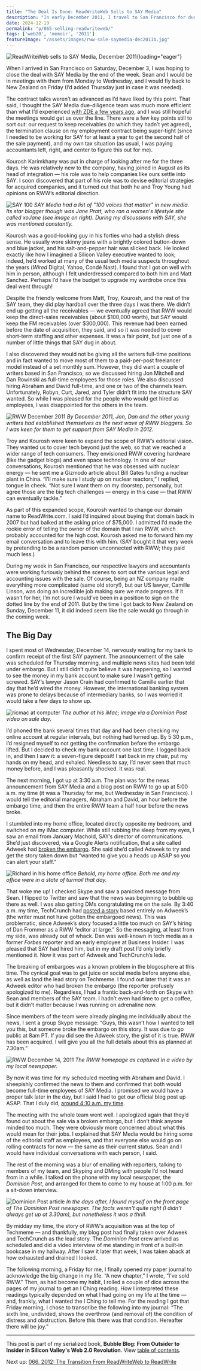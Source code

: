 ```yaml
---
title: "The Deal Is Done: ReadWriteWeb Sells to SAY Media"
description: "In early December 2011, I travel to San Francisco for due diligence with SAY Media as it prepares to acquire ReadWriteWeb. Then, on the 14th, the transaction goes through and I no longer own RWW."
date: 2024-12-19
permalink: "p/065-selling-readwriteweb/"
tags: ['web20', 'memoir', '2011']
featureImage: "/assets/images/rww-sale-saymedia-dec2011b.jpg"
---
```


![ReadWriteWeb sells to SAY Media, December 2011](/assets/images/rww-sale-saymedia-dec2011.jpg){loading="eager"}

When I arrived in San Francisco on Saturday, December 3, I was hoping to close the deal with SAY Media by the end of the week. Sean and I would be in meetings with them from Monday to Wednesday, and I would fly back to New Zealand on Friday (I’d added Thursday just in case it was needed).

The contract talks weren’t as advanced as I’d have liked by this point. That said, I thought the SAY Media due-diligence team was much more efficient than what I’d experienced [with ZDE a few years ago](/p/032-zde-discussions-ebitda/), and I was still hopeful the meetings would get us over the line. There were a few key points still to sort out: our request to keep receivables (to which they hadn’t yet agreed), the termination clause on my employment contract being super-tight (since I needed to be working for SAY for at least a year to get the second half of the sale payment), and my own tax situation (as usual, I was paying accountants left, right, and center to figure this out for me).

Kourosh Karimkhany was put in charge of looking after me for the three days. He was relatively new to the company, having joined in August as its head of integration — his role was to help companies like ours settle into SAY. I soon discovered that part of his role was to devise editorial strategies for acquired companies, and it turned out that both he and Troy Young had opinions on RWW’s editorial direction.

![SAY 100](/assets/images/say100-nov2011.jpg)
*SAY Media had a list of "100 voices that matter" in new media. Its star blogger though was Jane Pratt, who ran a women's lifestyle site called xoJane (see image on right). During my discussions with SAY, she was mentioned constantly.*

Kourosh was a good-looking guy in his forties who had a stylish dress sense. He usually wore skinny jeans with a brightly colored button-down and blue jacket, and his salt-and-pepper hair was slicked back. He looked exactly like how I imagined a Silicon Valley executive wanted to look; indeed, he’d worked at many of the usual tech media suspects throughout the years (*Wired* Digital, Yahoo, Condé Nast). I found that I got on well with him in person, although I felt underdressed compared to both him and Matt Sanchez. Perhaps I’d have the budget to upgrade my wardrobe once this deal went through!

Despite the friendly welcome from Matt, Troy, Kourosh, and the rest of the SAY team, they did play hardball over the three days I was there. We didn’t end up getting all the receivables — we eventually agreed that RWW would keep the direct-sales receivables (about $100,000 worth), but SAY would keep the FM receivables (over $300,000). This revenue had been earned before the date of acquisition, they said, and so it was needed to cover short-term staffing and other expenses. It was a fair point, but just one of a number of little things that SAY dug in about.

I also discovered they would not be giving all the writers full-time positions and in fact wanted to move most of them to a paid-per-post freelancer model instead of a set monthly sum. However, they did want a couple of writers based in San Francisco, so we discussed hiring Jon Mitchell and Dan Rowinski as full-time employees for those roles. We also discussed hiring Abraham and David full-time, and one or two of the channels team. Unfortunately, Robyn, Curt, Jared, and Tyler didn’t fit into the structure SAY wanted. So while I was pleased for the people who would get hired as employees, I was disappointed for the others in the team.

![RWW December 2011](/assets/images/rww-post-dec-2011.jpg)
*By December 2011, Jon, Dan and the other young writers had established themselves as the next wave of RWW bloggers. So I was keen for them to get support from SAY Media in 2012.*

Troy and Kourosh were keen to expand the scope of RWW’s editorial vision. They wanted us to cover tech beyond just the web, so that we reached a wider range of tech consumers. They envisioned RWW covering hardware (like the gadget blogs) and even space technology. In one of our conversations, Kourosh mentioned that he was obsessed with nuclear energy — he sent me a Gizmodo article about Bill Gates funding a nuclear plant in China. “I’ll make sure I study up on nuclear reactors,” I replied, tongue in cheek. “Not sure I want them on my doorstep, personally, but agree those are the big tech challenges — energy in this case — that RWW can eventually tackle.”

As part of this expanded scope, Kourosh wanted to change our domain name to ReadWrite.com. I said I’d inquired about buying that domain back in 2007 but had balked at the asking price of $75,000. I admitted I’d made the rookie error of telling the owner of the domain that I ran RWW, which probably accounted for the high cost. Kourosh asked me to forward him my email conversation and to leave this with him. (SAY bought it that very week by pretending to be a random person unconnected with RWW; they paid much less.)

During my week in San Francisco, our respective lawyers and accountants were working furiously behind the scenes to sort out the various legal and accounting issues with the sale. Of course, being an NZ company made everything more complicated (same old story!), but our US lawyer, Camille Linson, was doing an incredible job making sure we made progress. If it wasn’t for her, I’m not sure I would’ve been in a position to sign on the dotted line by the end of 2011. But by the time I got back to New Zealand on Sunday, December 11, it did indeed seem like the sale would go through in the coming week.

## The Big Day

I spent most of Wednesday, December 14, nervously waiting for my bank to confirm receipt of the first SAY payment. The announcement of the sale was scheduled for Thursday morning, and multiple news sites had been told under embargo. But I still didn’t quite believe it was happening, so I wanted to see the money in my bank account to make sure I wasn’t getting screwed. SAY’s lawyer Jason Crain had confirmed to Camille earlier that day that he’d wired the money. However, the international banking system was prone to delays because of intermediary banks, so I was worried it would take a few days to show up.

![ricmac at computer](/assets/images/ricmac-at-imac-dec2011.jpg)
*The author at his iMac; image via a Dominion Post video on sale day.*

I’d phoned the bank several times that day and had been checking my online account at regular intervals, but nothing had turned up. By 5:30 p.m., I’d resigned myself to not getting the confirmation before the embargo lifted. But I decided to check my bank account one last time. I logged back in, and then I saw it: a seven-figure deposit! I sat back in my chair, put my hands on my head, and exhaled. Needless to say, I’d never seen that much money before, and I was pleasantly shocked. It was real.

The next morning, I got up at 3:30 a.m. The plan was for the news announcement from SAY Media and a blog post on RWW to go up at 5:00 a.m. my time (it was a Thursday for me, but Wednesday in San Francisco). I would tell the editorial managers, Abraham and David, an hour before the embargo time, and then the entire RWW team a half hour before the news broke.

I stumbled into my home office, located directly opposite my bedroom, and switched on my iMac computer. While still rubbing the sleep from my eyes, I saw an email from January Machold, SAY’s director of communications. She’d just discovered, via a Google Alerts notification, that a site called Adweek had [broken the embargo](https://web.archive.org/web/20111216004619/http://www.adweek.com/news/technology/say-media-acquires-tech-blog-readwriteweb-137099). She said she’d called Adweek to try and get the story taken down but “wanted to give you a heads up ASAP so you can alert your staff.”

![Richard in his home office](/assets/images/ricmac-homeoffice-dec2011.jpg)
*Behold, my home office. Both me and my office were in a state of turmoil that day.*

That woke me up! I checked Skype and saw a panicked message from Sean. I flipped to Twitter and saw that the news was beginning to bubble up there as well. I was also getting DMs congratulating me on the sale. By 3:40 a.m. my time, TechCrunch had [posted a story](https://techcrunch.com/2011/12/14/say-media-acquires-readwriteweb/) based entirely on Adweek’s (the writer must not have gotten the embargoed news). This was problematic, since Adweek’s story focused a little too much on SAY’s hiring of Dan Frommer as a RWW “editor at large.” So the messaging, at least from my side, was already out of whack. Dan was well-known in tech media as a former *Forbes* reporter and an early employee at Business Insider. I was pleased that SAY had hired him, but in my draft post I’d only briefly mentioned it. Now it was part of Adweek and TechCrunch’s lede.

The breaking of embargoes was a known problem in the blogosphere at this time. The cynical goal was to get juice on social media before anyone else, as well as land the lead story on Techmeme. I found out later that it was an Adweek editor who had broken the embargo (the reporter profusely apologized to me). Regardless, I had a frantic back-and-forth on Skype with Sean and members of the SAY team. I hadn’t even had time to get a coffee, but it didn’t matter because I was running on adrenaline now.

Since members of the team were already pinging me individually about the news, I sent a group Skype message: “Guys, this wasn’t how I wanted to tell you this, but someone broke the embargo on this story. It was due to go public at 8am PT. If you did see the Adweek story, the gist of it is true. RWW has been acquired. I will give you all the full details about this as planned at 7.30am.”

![RWW December 14, 2011](/assets/images/rww-screenshot-14dec2011.jpg)
*The RWW homepage as captured in a video by my local newspaper.*

By now it was time for my scheduled meeting with Abraham and David. I sheepishly confirmed the news to them and confirmed that both would become full-time employees of SAY Media. I promised we would have a proper talk later in the day, but I said I had to get our official blog post up ASAP. That I duly did, [around 4:10 a.m. my time](https://web.archive.org/web/20111218084700/http://www.readwriteweb.com/archives/readwriteweb_acquired_by_say_media.php).

The meeting with the whole team went well. I apologized again that they’d found out about the sale via a broken embargo, but I don’t think anyone minded too much. They were obviously more concerned about what this would mean for their jobs. I explained that SAY Media would be hiring some of the editorial staff as employees, and that everyone else would go on rolling contracts for now — the same as their current status. Sean and I would have individual conversations with each person, I said.

The rest of the morning was a blur of emailing with reporters, talking to members of my team, and Skyping and DMing with people I’d not heard from in a while. I talked on the phone with my local newspaper, the *Dominion Post*, and arranged for them to come to my house at 1:00 p.m. for a sit-down interview.

![Dominion Post article](/assets/images/ricmac-dompost-dec2011.jpg)
*In the days after, I found myself on the front page of The Dominion Post newspaper. The facts weren't quite right (I didn't always get up at 3.30am), but nonetheless it was a thrill.*

By midday my time, the story of RWW’s acquisition was at the top of Techmeme — and thankfully, my blog post had finally taken over Adweek and TechCrunch as the lead story. The *Dominion Post* crew arrived as scheduled and did a video interview of me standing in front of a built-in bookcase in my hallway. After I saw it later that week, I was taken aback at how exhausted and drained I looked.

The following morning, a Friday for me, I finally opened my paper journal to acknowledge the big change in my life. “A new chapter,” I wrote, “I’ve sold RWW.” Then, as had become my habit, I rolled a couple of dice across the pages of my journal to get an I Ching reading. How I interpreted these readings typically depended on what I had going on my life at the time — and, frankly, what I wanted the I Ching to tell me. For the reading I got that Friday morning, I chose to transcribe the following into my journal: “The sixth line, undivided, shows the overthrow (and removal of) the condition of distress and obstruction. Before this there was that condition. Hereafter there will be joy.”

* * *

This post is part of my serialized book, **Bubble Blog: From Outsider to Insider in Silicon Valley's Web 2.0 Revolution**. View [table of contents](/p/roadmap-bubbleblog/).

Next up: [066. 2012: The Transition From ReadWriteWeb to ReadWrite](/p/066-readwriteweb-2012/)